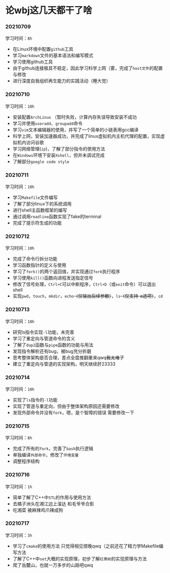# 论wbj这几天都干了啥

### 20210709

学习时间：`8h`

- 在Linux环境中配置`github`工具
- 学习`markdown`文件的基本语法和编写模式
- 学习使用github工具
- 由于github连接极其不稳定，因此学习科学上网（雾，完成了`host文件`的配置与修改
- 进行深度自我组织再生能力的实践活动（睡大觉）


### 20210710

学习时间：`10h`

- 安装配置`ArchLinux`  （暂时失败，计算内存失误导致安装不成功
- 学习并使用`useradd`、`groupadd`命令
- 学习`vim`文本编辑器的使用，并写了一个简单的小链表用gcc编译
- 科学上网，安装加速器成功，并完成了linux虚拟机内主机代理的配置，实现虚拟机内访问谷歌
- 学习网络管理(`ip`)，了解了部分指令的使用方法
- 在`Windows`环境下安装`Xshell`，但并未调试完成
- 了解部分`google code style`


### 20210711

学习时间：`10h`

- 学习`Makefile`文件编写
- 了解了部分linux下的系统调用
- 进行shell主函数框架的编写
- 通过调用`readline`函数实现了fake的terminal
- 完成了提示符生成的功能


### 20210712

学习时间：`10h`

- 完成了命令行拆分功能
- 学习函数指针的定义与使用
- 学习了`fork()`的两个返回值，并实现通过`fork`执行程序
- 学习使用`kill()`函数向进程发送指定信号
- 修改了信号处理，`Ctrl+C`可以中断程序，`Ctrl+D`（或`exit`命令）可以退出shell
- 实现`pwd`，`touch`，`mkdir`，`echo`~~（仅输出后续参数）~~，`ls`~~（仅支持-a选项）~~，`cd`
  

### 20210713

学习时间：`10h`

- 研究ls指令实现`-l`功能，未完善
- 学习了重定向与管道命令的含义
- 了解了`dup2`函数与`pipe`函数的功能与用法
- 发现指令解析还有bug，被bug充分折磨
- 思考整体架构是否合理，差点全盘推翻重来qwq~~我太难了~~
- 建立了重定向与管道的实现架构，明天继续肝23333


### 20210714

学习时间：`10h`

- 实现了`ls`指令的`-l`功能
- 实现了管道与重定向，但由于整体架构原因还需要修改
- 发现外部命令并没有`fork`，嗯，是个智障的错误 需要修改一下


### 20210715

学习时间：`8h`

- 完成了所有的`fork`，完善了`bash`执行逻辑
- 单独编译`外部命令`，修改了`环境变量`
- 调整程序结构


### 20210716

学习时间：`1h`

- 简单了解了C++中`STL`的作用与使用方法
- 去橘子洲头在湘江边上溜达 和毛爷爷合影
- 吃湘菜 被麻辣鸡爪辣成狗


### 20210717

学习时间：`3h`

- 学习了`cmake`的使用方法 只觉得相见恨晚qwq（之前还花了精力学Makefile编写方法
- 了解了C++中`set`大概的实现原理，初步了解`红黑树`的实现原理与方法
- 爬了岳麓山，也就一万多步的山路吧qwq